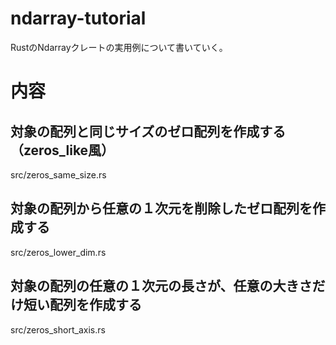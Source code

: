 # ndarray-tutorial
RustのNdarrayクレートの実用例について書いていく。

# 内容

## 対象の配列と同じサイズのゼロ配列を作成する（zeros_like風）

src/zeros_same_size.rs

## 対象の配列から任意の１次元を削除したゼロ配列を作成する

src/zeros_lower_dim.rs

## 対象の配列の任意の１次元の長さが、任意の大きさだけ短い配列を作成する

src/zeros_short_axis.rs